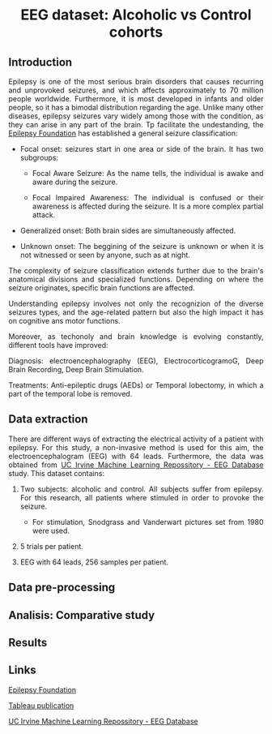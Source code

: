<div style="text-align:center">
  <h1> EEG dataset: Alcoholic vs Control cohorts </h1>
</div>

## Introduction
<div style="text-align:justify">

Epilepsy is one of the most serious brain disorders that causes recurring and unprovoked seizures, and which affects approximately to 70 million people worldwide. Furthermore, it is most developed in infants and older people, so it has a bimodal distribution regarding the age. Unlike many other diseases, epilepsy seizures vary widely among those with the condition, as they can arise in any part of the brain. Tp facilitate the undestanding, the [Epilepsy Foundation](https://www.epilepsy.com/what-is-epilepsy/seizure-types) has established a general seizure classification:  

- Focal onset: seizures start in one area or side of the brain. It has two subgroups:

    - Focal Aware Seizure: As the name tells, the individual is awake and aware during the seizure. 

    - Focal Impaired Awareness: The individual is confused or their awareness is affected during the seizure. It is a more complex partial attack. 

- Generalized onset: Both brain sides are simultaneously affected. 

- Unknown onset: The beggining of the seizure is unknown or when it is not witnessed or seen by anyone, such as at night. 

The complexity of seizure classification extends further due to the brain's anatomical divisions and specialized functions. Depending on where the seizure originates, specific brain functions are affected.

Understanding epilepsy involves not only the recognizion of the diverse seizures types, and the age-related pattern but also the high impact it has on cognitive ans motor functions. 

Moreover, as techonoly and brain knowledge is evolving constantly, different tools have improved: 

Diagnosis: electroencephalography (EEG), ElectrocorticogramoG, Deep Brain Recording, Deep Brain Stimulation.

Treatments: Anti-epileptic drugs (AEDs) or Temporal lobectomy, in which a part of the temporal lobe is removed.


## Data extraction 

There are different ways of extracting the electrical activity of a patient with epilepsy. For this study, a non-invasive method is used for this aim, the electroencephalogram (EEG) with 64 leads. Furthermore, the data was obtained from [UC Irvine Machine Learning Repossitory - EEG Database](https://archive.ics.uci.edu/dataset/121/eeg+database) study. This dataset contains:

1. Two subjects: alcoholic and control. All subjects suffer from epilepsy. For this research, all patients where stimuled in order to provoke the seizure.

    - For stimulation, Snodgrass and Vanderwart pictures set from 1980 were used. 

2. 5 trials per patient.

3. EEG with 64 leads, 256 samples per patient. 


## Data pre-processing



## Analisis: Comparative study


## Results


## Links

[Epilepsy Foundation](https://www.epilepsy.com/what-is-epilepsy/seizure-types)

[Tableau publication](https://public.tableau.com/views/project-5EEGdifferencesbetweenalcoholicsandcontrolgroups_/Dashboard3?:language=en-US&publish=yes&:display_count=n&:origin=viz_share_link)

 [UC Irvine Machine Learning Repossitory - EEG Database](https://archive.ics.uci.edu/dataset/121/eeg+database)



